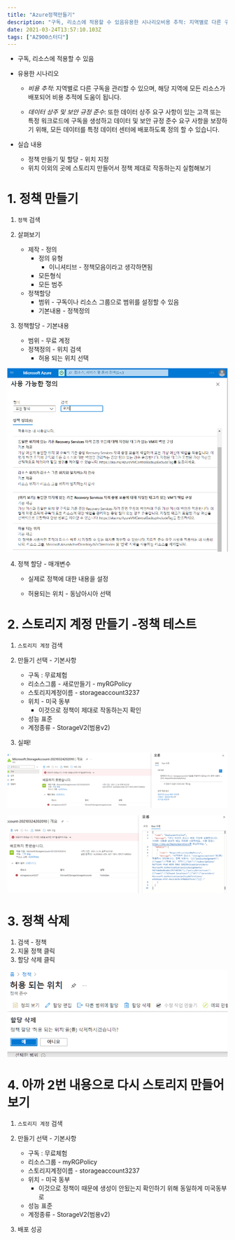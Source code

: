 ```yaml
---
title: "Azure정책만들기"
description: "구독, 리소스에 적용할 수 있음유용한 시나리오비용 추적: 지역별로 다른 구독을 관리할 수 있으며, 해당 지역에 모든 리소스가 배포되어 비용 추적에 도움이 됩니다.데이터 상주 및 보안 규정 준수: 또한 데이터 상주 요구 사항이 있는 고객 또는 특정 워크로드에 구독을 생성"
date: 2021-03-24T13:57:10.103Z
tags: ["AZ900스터디"]
---
```



- 구독, 리소스에 적용할 수 있음
- 유용한 시나리오

  - *비용 추적*: 지역별로 다른 구독을 관리할 수 있으며, 해당 지역에 모든 리소스가 배포되어 비용 추적에 도움이 됩니다.

  - *데이터 상주 및 보안 규정 준수*: 또한 데이터 상주 요구 사항이 있는 고객 또는 특정 워크로드에 구독을 생성하고 데이터 및 보안 규정 준수 요구 사항을 보장하기 위해, 모든 데이터를 특정 데이터 센터에 배포하도록 정의 할 수 있습니다.
- 실습 내용
  - 정책 만들기 및 할당 - 위치 지정
  - 위치 이외의 곳에 스토리지 만들어서 정책 제대로 작동하는지 실험해보기



# 1. 정책 만들기

1. `정책` 검색

2. 살펴보기

   - 제작 - 정의
     - 정의 유형 
       - 이니셔티브 - 정책모음이라고 생각하면됨
     - 모든형식
     - 모든 범주 
   - 정책할당 
     - 범위 - 구독이나 리소스 그룹으로 범위를 설정할 수 있음
     - 기본내용 - 정책정의

3. 정책할당 - 기본내용

   - 범위 - 무료 계정
   - 정책정의 - 위치 검색
     - 허용 되는 위치 선택

![](../images/7b639077-ee62-4205-8d22-662d66a0e500-image-20210324201654718.png)



4. 정책 할당 - 매개변수

   - 실제로 정책에 대한 내용을 설정

   - 허용되는 위치 - 동남아시아 선택



# 2. 스토리지 계정 만들기 -정책 테스트

1. `스토리지 계정` 검색

2. 만들기 선택 - 기본사항
   - 구독 : 무료체험
   - 리소스그룹 - 새로만들기 - myRGPolicy
   - 스토리지계정이름 - storageaccount3237
   - 위치 - 미국 동부
     - 이것으로 정책이 제대로 작동하는지 확인
   - 성능 표준
   - 계정종류 - StorageV2(범용v2)
3. 실패!

![](../images/b65eedca-3dcc-4bb6-bb38-6d7573b55e71-image-20210324202320725.png)

![](../images/2893393e-6f62-4f98-8ad6-898257d3fa23-image-20210324202335406.png)

# 3. 정책 삭제

1. 검색 - 정책
2. 지울 정책 클릭
3. 할당 삭제 클릭


![](../images/81bc16c8-b1b9-4e36-b6a1-d40f092acf9a-image-20210324202530561.png)


# 4. 아까 2번 내용으로 다시 스토리지 만들어보기

1. `스토리지 계정` 검색

2. 만들기 선택 - 기본사항
   - 구독 : 무료체험
   - 리소스그룹 - myRGPolicy
   - 스토리지계정이름 - storageaccount3237
   - 위치 - 미국 동부
     - 이것으로 정책이 때문에 생성이 안됬는지 확인하기 위해 동일하게 미국동부로
   - 성능 표준
   - 계정종류 - StorageV2(범용v2)

3. 배포 성공